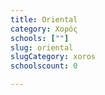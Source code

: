 ```yaml
---
title: Oriental
category: Χορός
schools: [""]
slug: oriental
slugCategory: xoros
schoolscount: 0

---
```




